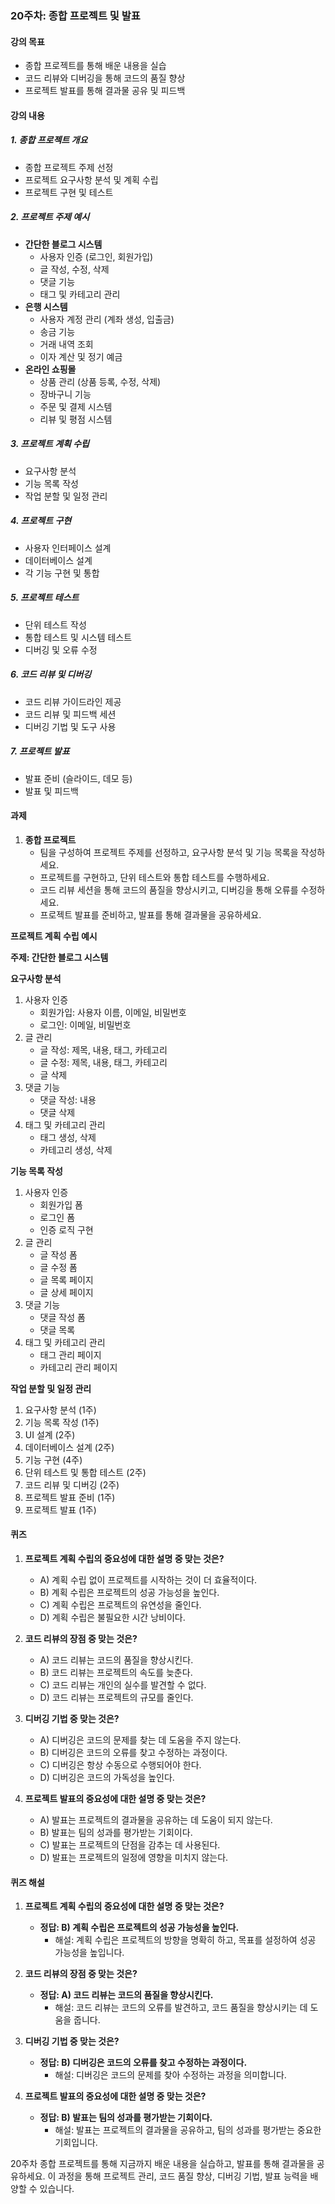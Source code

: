 ### 20주차: 종합 프로젝트 및 발표

#### 강의 목표
- 종합 프로젝트를 통해 배운 내용을 실습
- 코드 리뷰와 디버깅을 통해 코드의 품질 향상
- 프로젝트 발표를 통해 결과물 공유 및 피드백

#### 강의 내용

##### 1. 종합 프로젝트 개요
- 종합 프로젝트 주제 선정
- 프로젝트 요구사항 분석 및 계획 수립
- 프로젝트 구현 및 테스트

##### 2. 프로젝트 주제 예시
- **간단한 블로그 시스템**
  - 사용자 인증 (로그인, 회원가입)
  - 글 작성, 수정, 삭제
  - 댓글 기능
  - 태그 및 카테고리 관리
- **은행 시스템**
  - 사용자 계정 관리 (계좌 생성, 입출금)
  - 송금 기능
  - 거래 내역 조회
  - 이자 계산 및 정기 예금
- **온라인 쇼핑몰**
  - 상품 관리 (상품 등록, 수정, 삭제)
  - 장바구니 기능
  - 주문 및 결제 시스템
  - 리뷰 및 평점 시스템

##### 3. 프로젝트 계획 수립
- 요구사항 분석
- 기능 목록 작성
- 작업 분할 및 일정 관리

##### 4. 프로젝트 구현
- 사용자 인터페이스 설계
- 데이터베이스 설계
- 각 기능 구현 및 통합

##### 5. 프로젝트 테스트
- 단위 테스트 작성
- 통합 테스트 및 시스템 테스트
- 디버깅 및 오류 수정

##### 6. 코드 리뷰 및 디버깅
- 코드 리뷰 가이드라인 제공
- 코드 리뷰 및 피드백 세션
- 디버깅 기법 및 도구 사용

##### 7. 프로젝트 발표
- 발표 준비 (슬라이드, 데모 등)
- 발표 및 피드백

#### 과제

1. **종합 프로젝트**
   - 팀을 구성하여 프로젝트 주제를 선정하고, 요구사항 분석 및 기능 목록을 작성하세요.
   - 프로젝트를 구현하고, 단위 테스트와 통합 테스트를 수행하세요.
   - 코드 리뷰 세션을 통해 코드의 품질을 향상시키고, 디버깅을 통해 오류를 수정하세요.
   - 프로젝트 발표를 준비하고, 발표를 통해 결과물을 공유하세요.

**프로젝트 계획 수립 예시**

**주제: 간단한 블로그 시스템**

**요구사항 분석**
1. 사용자 인증
   - 회원가입: 사용자 이름, 이메일, 비밀번호
   - 로그인: 이메일, 비밀번호
2. 글 관리
   - 글 작성: 제목, 내용, 태그, 카테고리
   - 글 수정: 제목, 내용, 태그, 카테고리
   - 글 삭제
3. 댓글 기능
   - 댓글 작성: 내용
   - 댓글 삭제
4. 태그 및 카테고리 관리
   - 태그 생성, 삭제
   - 카테고리 생성, 삭제

**기능 목록 작성**
1. 사용자 인증
   - 회원가입 폼
   - 로그인 폼
   - 인증 로직 구현
2. 글 관리
   - 글 작성 폼
   - 글 수정 폼
   - 글 목록 페이지
   - 글 상세 페이지
3. 댓글 기능
   - 댓글 작성 폼
   - 댓글 목록
4. 태그 및 카테고리 관리
   - 태그 관리 페이지
   - 카테고리 관리 페이지

**작업 분할 및 일정 관리**
1. 요구사항 분석 (1주)
2. 기능 목록 작성 (1주)
3. UI 설계 (2주)
4. 데이터베이스 설계 (2주)
5. 기능 구현 (4주)
6. 단위 테스트 및 통합 테스트 (2주)
7. 코드 리뷰 및 디버깅 (2주)
8. 프로젝트 발표 준비 (1주)
9. 프로젝트 발표 (1주)

#### 퀴즈

1. **프로젝트 계획 수립의 중요성에 대한 설명 중 맞는 것은?**
   - A) 계획 수립 없이 프로젝트를 시작하는 것이 더 효율적이다.
   - B) 계획 수립은 프로젝트의 성공 가능성을 높인다.
   - C) 계획 수립은 프로젝트의 유연성을 줄인다.
   - D) 계획 수립은 불필요한 시간 낭비이다.

2. **코드 리뷰의 장점 중 맞는 것은?**
   - A) 코드 리뷰는 코드의 품질을 향상시킨다.
   - B) 코드 리뷰는 프로젝트의 속도를 늦춘다.
   - C) 코드 리뷰는 개인의 실수를 발견할 수 없다.
   - D) 코드 리뷰는 프로젝트의 규모를 줄인다.

3. **디버깅 기법 중 맞는 것은?**
   - A) 디버깅은 코드의 문제를 찾는 데 도움을 주지 않는다.
   - B) 디버깅은 코드의 오류를 찾고 수정하는 과정이다.
   - C) 디버깅은 항상 수동으로 수행되어야 한다.
   - D) 디버깅은 코드의 가독성을 높인다.

4. **프로젝트 발표의 중요성에 대한 설명 중 맞는 것은?**
   - A) 발표는 프로젝트의 결과물을 공유하는 데 도움이 되지 않는다.
   - B) 발표는 팀의 성과를 평가받는 기회이다.
   - C) 발표는 프로젝트의 단점을 감추는 데 사용된다.
   - D) 발표는 프로젝트의 일정에 영향을 미치지 않는다.

#### 퀴즈 해설

1. **프로젝트 계획 수립의 중요성에 대한 설명 중 맞는 것은?**
   - **정답: B) 계획 수립은 프로젝트의 성공 가능성을 높인다.**
     - 해설: 계획 수립은 프로젝트의 방향을 명확히 하고, 목표를 설정하여 성공 가능성을 높입니다.

2. **코드 리뷰의 장점 중 맞는 것은?**
   - **정답: A) 코드 리뷰는 코드의 품질을 향상시킨다.**
     - 해설: 코드 리뷰는 코드의 오류를 발견하고, 코드 품질을 향상시키는 데 도움을 줍니다.

3. **디버깅 기법 중 맞는 것은?**
   - **정답: B) 디버깅은 코드의 오류를 찾고 수정하는 과정이다.**
     - 해설: 디버깅은 코드의 문제를 찾아 수정하는 과정을 의미합니다.

4. **프로젝트 발표의 중요성에 대한 설명 중 맞는 것은?**
   - **정답: B) 발표는 팀의 성과를 평가받는 기회이다.**
     - 해설: 발표는 프로젝트의 결과물을 공유하고, 팀의 성과를 평가받는 중요한 기회입니다.

20주차 종합 프로젝트를 통해 지금까지 배운 내용을 실습하고, 발표를 통해 결과물을 공유하세요. 이 과정을 통해 프로젝트 관리, 코드 품질 향상, 디버깅 기법, 발표 능력을 배양할 수 있습니다.